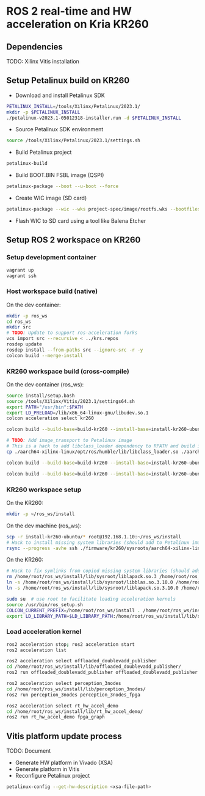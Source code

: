 # ROS 2 real-time and HW acceleration on Kria KR260

## Dependencies

TODO: Xilinx Vitis installation

## Setup Petalinux build on KR260

- Download and install Petalinux SDK

```bash
PETALINUX_INSTALL=/tools/Xilinx/Petalinux/2023.1/
mkdir -p $PETALINUX_INSTALL
./petalinux-v2023.1-05012318-installer.run -d $PETALINUX_INSTALL
```

- Source Petalinux SDK environment

```bash
source /tools/Xilinx/Petalinux/2023.1/settings.sh
```

- Build Petalinux project

```bash
petalinux-build
```

- Build BOOT.BIN FSBL image (QSPI)

```bash
petalinux-package --boot --u-boot --force
```

- Create WIC image (SD card)

```bash
petalinux-package --wic --wks project-spec/image/rootfs.wks --bootfiles "ramdisk.cpio.gz.u-boot boot.scr Image system.dtb"
```

- Flash WIC to SD card using a tool like Balena Etcher

## Setup ROS 2 workspace on KR260

### Setup development container

```bash
vagrant up
vagrant ssh
```

### Host workspace build (native)

On the dev container:

```bash
mkdir -p ros_ws
cd ros_ws
mkdir src
# TODO: Update to support ros-acceleration forks
vcs import src --recursive < ../krs.repos
rosdep update
rosdep install --from-paths src --ignore-src -r -y
colcon build --merge-install
```

### KR260 workspace build (cross-compile)

On the dev container (ros_ws):

```bash
source install/setup.bash
source /tools/Xilinx/Vitis/2023.1/settings64.sh
export PATH="/usr/bin":$PATH
export LD_PRELOAD=/lib/x86_64-linux-gnu/libudev.so.1
colcon acceleration select kr260
```

```bash
colcon build --build-base=build-kr260 --install-base=install-kr260-ubuntu --merge-install --mixin kr260 --packages-select ament_acceleration ament_vitis vitis_common ros2acceleration offloaded_doublevadd_publisher
```

```bash
# TODO: Add image_transport to Petalinux image
# This is a hack to add libclass_loader dependency to RPATH and build image_transport (manually copied to src from image_common)
cp ./aarch64-xilinx-linux/opt/ros/humble/lib/libclass_loader.so ./aarch64-xilinx-linux/usr/lib/

colcon build --build-base=build-kr260 --install-base=install-kr260-ubuntu --merge-install --mixin kr260 --packages-select ament_acceleration ament_vitis vitis_common ros2acceleration tracetools_image_pipeline image_proc image_transport perception_2nodes perception_3nodes
```

```bash
colcon build --build-base=build-kr260 --install-base=install-kr260-ubuntu --merge-install --mixin kr260 --packages-select ament_acceleration ament_vitis vitis_common ros2acceleration tracetools_image_pipeline image_proc image_transport rt_hw_accel_msgs rt_hw_accel_demo
```

### KR260 workspace setup

On the KR260:

```bash
mkdir -p ~/ros_ws/install
```

On the dev machine (ros_ws):

```bash
scp -r install-kr260-ubuntu/* root@192.168.1.10:~/ros_ws/install
# Hack to install missing system libraries (should add to Petalinux image)
rsync --progress -avhe ssh ./firmware/kr260/sysroots/aarch64-xilinx-linux/usr/lib/{libgdal*,libogdi*,libmfhd*,libdfalt*,libarmadillo*,aarch64-linux-gnu/*.so*,aarch64-linux-gnu/blas/libblas*,aarch64-linux-gnu/lapack/liblapack*,../../opt/ros/humble/lib/*} --exclude libc.so*  root@192.168.1.10:~/ros_ws/install/lib/sysroot/
```

On the KR260:

```bash
# Hack to fix symlinks from copied missing system libraries (should add to Petalinux image)
rm /home/root/ros_ws/install/lib/sysroot/liblapack.so.3 /home/root/ros_ws/install/lib/sysroot/libblas.so.3
ln -s /home/root/ros_ws/install/lib/sysroot/libblas.so.3.10.0 /home/root/ros_ws/install/lib/sysroot/libblas.so.3
ln -s /home/root/ros_ws/install/lib/sysroot/liblapack.so.3.10.0 /home/root/ros_ws/install/lib/sysroot/liblapack.so.3
```

```bash
sudo su  # use root to facilitate loading acceleration kernels
source /usr/bin/ros_setup.sh
COLCON_CURRENT_PREFIX=/home/root/ros_ws/install . /home/root/ros_ws/install/local_setup.sh
export LD_LIBRARY_PATH=$LD_LIBRARY_PATH:/home/root/ros_ws/install/lib/sysroot:/home/root/ros_ws/install/lib/sysroot/aarch64-linux-gnu/
```

### Load acceleration kernel

```bash
ros2 acceleration stop; ros2 acceleration start
ros2 acceleration list
```

```bash
ros2 acceleration select offloaded_doublevadd_publisher
cd /home/root/ros_ws/install/lib/offloaded_doublevadd_publisher/
ros2 run offloaded_doublevadd_publisher offloaded_doublevadd_publisher
```

```bash
ros2 acceleration select perception_3nodes
cd /home/root/ros_ws/install/lib/perception_3nodes/
ros2 run perception_3nodes perception_3nodes_fpga
```

```bash
ros2 acceleration select rt_hw_accel_demo
cd /home/root/ros_ws/install/lib/rt_hw_accel_demo/
ros2 run rt_hw_accel_demo fpga_graph
```

## Vitis platform update process

TODO: Document

- Generate HW platform in Vivado (XSA)
- Generate platform in Vitis
- Reconfigure Petalinux project

```bash
petalinux-config --get-hw-description <xsa-file-path>
```
